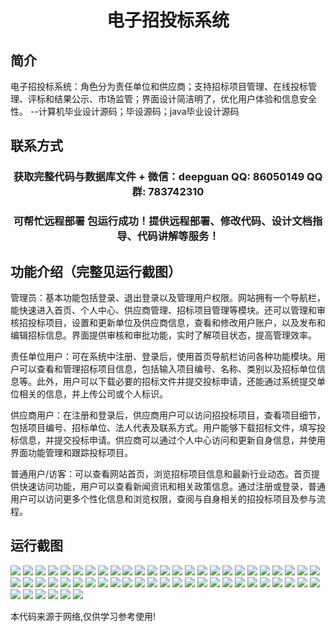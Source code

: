<p><h1 align="center">电子招投标系统</h1></p>

## 简介
电子招投标系统：角色分为责任单位和供应商；支持招标项目管理、在线投标管理、评标和结果公示、市场监管；界面设计简洁明了，优化用户体验和信息安全性。    --计算机毕业设计源码；毕设源码；java毕业设计源码


## 联系方式
<p><h3 align="center">获取完整代码与数据库文件 + 微信：deepguan QQ: 86050149 QQ群: 783742310</h3></p>
<p><h3 align="center">可帮忙远程部署 包运行成功！提供远程部署、修改代码、设计文档指导、代码讲解等服务！</h3></p>

## 功能介绍（完整见运行截图）
管理员：基本功能包括登录、退出登录以及管理用户权限。网站拥有一个导航栏，能快速进入首页、个人中心、供应商管理、招标项目管理等模块。还可以管理和审核招投标项目，设置和更新单位及供应商信息，查看和修改用户账户，以及发布和编辑招标信息。界面提供审核和审批功能，实时了解项目状态，提高管理效率。

责任单位用户：可在系统中注册、登录后，使用首页导航栏访问各种功能模块。用户可以查看和管理招标项目信息，包括输入项目编号、名称、类别以及招标单位信息等。此外，用户可以下载必要的招标文件并提交投标申请，还能通过系统提交单位相关的信息，并上传公司或个人标识。

供应商用户：在注册和登录后，供应商用户可以访问招投标项目，查看项目细节，包括项目编号、招标单位、法人代表及联系方式。用户能够下载招标文件，填写投标信息，并提交投标申请。供应商可以通过个人中心访问和更新自身信息，并使用界面功能管理和跟踪投标项目。

普通用户/访客：可以查看网站首页，浏览招标项目信息和最新行业动态。首页提供快速访问功能，用户可以查看新闻资讯和相关政策信息。通过注册或登录，普通用户可以访问更多个性化信息和浏览权限，查阅与自身相关的招投标项目及参与流程。


## 运行截图
![](img/001.jpg)
![](img/002.jpg)
![](img/003.jpg)
![](img/004.jpg)
![](img/005.jpg)
![](img/006.jpg)
![](img/007.jpg)
![](img/008.jpg)
![](img/009.jpg)
![](img/010.jpg)
![](img/011.jpg)
![](img/012.jpg)
![](img/013.jpg)
![](img/014.jpg)
![](img/015.jpg)
![](img/016.jpg)
![](img/017.jpg)
![](img/018.jpg)
![](img/019.jpg)
![](img/020.jpg)
![](img/021.jpg)
![](img/022.jpg)
![](img/023.jpg)
![](img/024.jpg)
![](img/025.jpg)
![](img/026.jpg)
![](img/027.jpg)
![](img/028.jpg)
![](img/029.jpg)
![](img/030.jpg)
![](img/031.jpg)
![](img/032.jpg)
![](img/033.jpg)
![](img/034.jpg)
![](img/035.jpg)
![](img/036.jpg)
![](img/037.jpg)
![](img/038.jpg)
![](img/039.jpg)
![](img/040.jpg)
![](img/041.jpg)
![](img/042.jpg)
![](img/043.jpg)
![](img/044.jpg)
![](img/045.jpg)
![](img/046.jpg)
![](img/047.jpg)
![](img/048.jpg)
![](img/049.jpg)
![](img/050.jpg)
![](img/051.jpg)
![](img/052.jpg)
![](img/053.jpg)
![](img/054.jpg)
![](img/055.jpg)
![](img/056.jpg)

<p>本代码来源于网络,仅供学习参考使用!</p>
